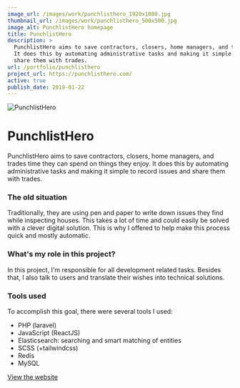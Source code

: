 ```yaml
---
image_url: /images/work/punchlisthero_1920x1080.jpg
thumbnail_url: /images/work/punchlisthero_500x500.jpg
image_alt: PunchlistHero homepage
title: PunchlistHero
description: >
  PunchlistHero aims to save contractors, closers, home managers, and trades time they can spend on things they enjoy.
  It does this by automating administrative tasks and making it simple to record issues and
  share them with trades.
url: /portfolio/punchlisthero
project_url: https://punchlisthero.com/
active: true
publish_date: 2019-01-22
---
```


![PunchlistHero](/images/work/punchlisthero_1920x1080.jpg "PunchlistHero homepage")

# PunchlistHero

PunchlistHero aims to save contractors, closers, home managers, 
and trades time they can spend on things they enjoy. 
It does this by automating administrative tasks and making it simple to record issues and 
share them with trades. 

### The old situation
Traditionally, they are using pen and paper to write down issues they find while inspecting houses. 
This takes a lot of time and could easily be solved with a clever digital solution. 
This is why I offered to help make this process quick and mostly automatic.

### What's my role in this project?
In this project, I'm responsible for all development related tasks. 
Besides that, I also talk to users and translate their wishes into technical solutions.

### Tools used
To accomplish this goal, there were several tools I used:
- PHP (laravel)
- JavaScript (ReactJS)
- Elasticsearch: searching and smart matching of entities
- SCSS (+tailwindcss)
- Redis
- MySQL

<a href="https://punchlisthero.com/" target="_blank" class="link link--underline">View the website</a>
